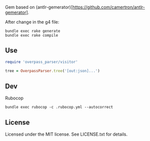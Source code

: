 Gem based on (antlr-gemerator)[https://github.com/camertron/antlr-gemerator].

After change in the g4 file:
```
bundle exec rake generate
bundle exec rake compile
```

## Use

```ruby
require 'overpass_parser/visitor'

tree = OverpassParser.tree('[out:json]...')
```

## Dev

Rubocop
```
bundle exec rubocop -c .rubocop.yml --autocorrect
```

## License
Licensed under the MIT license. See LICENSE.txt for details.
